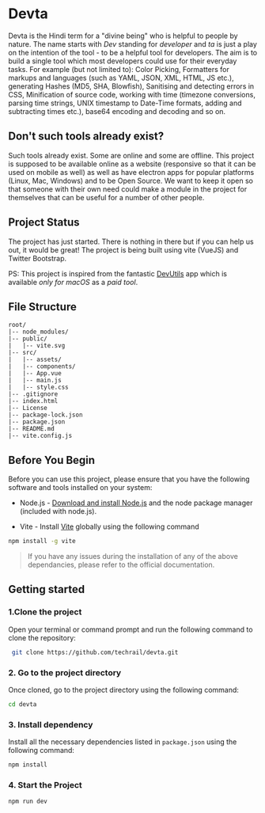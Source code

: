 # Devta

Devta is the Hindi term for a "divine being" who is helpful to people by nature. The name starts with _Dev_ standing for _developer_ and _ta_ is just a play on the intention of the tool - to be a helpful tool for developers. The aim is to build a single tool which most developers could use for their everyday tasks. For example (but not limited to): Color Picking, Formatters for markups and languages (such as YAML, JSON, XML, HTML, JS etc.), generating Hashes (MD5, SHA, Blowfish), Sanitising and detecting errors in CSS, Minification of source code, working with time (timezone conversions, parsing time strings, UNIX timestamp to Date-Time formats, adding and subtracting times etc.), base64 encoding and decoding and so on.

## Don't such tools already exist?

Such tools already exist. Some are online and some are offline. This project is supposed to be available online as a website (responsive so that it can be used on mobile as well) as well as have electron apps for popular platforms (Linux, Mac, Windows) and to be Open Source. We want to keep it open so that someone with their own need could make a module in the project for themselves that can be useful for a number of other people.

## Project Status

The project has just started. There is nothing in there but if you can help us out, it would be great! The project is being built using vite (VueJS) and Twitter Bootstrap.

PS: This project is inspired from the fantastic [DevUtils](https://devutils.com/) app which is available _only for macOS_ as a _paid tool_.

## File Structure

```
root/
|-- node_modules/
|-- public/
|   |-- vite.svg
|-- src/
|   |-- assets/
|   |-- components/
|   |-- App.vue
|   |-- main.js
|   |-- style.css
|-- .gitignore
|-- index.html
|-- License
|-- package-lock.json
|-- package.json
|-- README.md
|-- vite.config.js
```

## Before You Begin

Before you can use this project, please ensure that you have the following software and tools installed on your system:

- Node.js - [Download and install Node.js](https://nodejs.org/en/download) and the node package manager (included with node.js).

- Vite - Install [Vite](https://vitejs.dev/guide/) globally using the following command

```bash
npm install -g vite
```

> If you have any issues during the installation of any of the above dependancies, please refer to the official documentation.

## Getting started

### 1.Clone the project

Open your terminal or command prompt and run the following command to clone the repository:

```bash
 git clone https://github.com/techrail/devta.git
```

### 2. Go to the project directory

Once cloned, go to the project directory using the following command:

```bash
cd devta
```

### 3. Install dependency

Install all the necessary dependencies listed in `package.json` using the following command:

```bash
npm install
```

### 4. Start the Project

```bash
npm run dev
```

